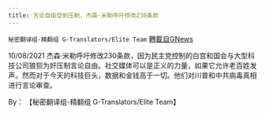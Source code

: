 ```yaml
---
title: 言论自由受到压制，杰森·米勒呼吁修改230条款
---
```

`秘密翻译组-精翻组 G-Translators/Elite Team` [轉載自GNews](https://gnews.org/zh-hans/1583353/)

10/08/2021 杰森·米勒呼吁修改230条款，因为民主党控制的白宫和国会与大型科技公司狼狈为奸压制言论自由。社交媒体可以是正义的力量，如果它允许老百姓发声。然而对于今天的科技巨头，数据和金钱高于一切。他们对川普和中共病毒真相进行言论审查。

By： 【秘密翻译组-精翻组 G-Translators/Elite Team】
